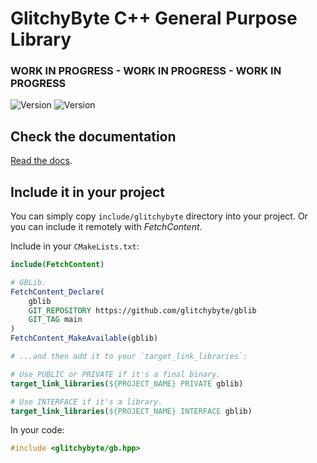 # GlitchyByte C++ General Purpose Library

### **WORK IN PROGRESS** - **WORK IN PROGRESS** - **WORK IN PROGRESS**

![Version](https://img.shields.io/badge/Version-0.2.1-blue)
![Version](https://img.shields.io/badge/20-white?logo=cplusplus&logoColor=00599C)

## Check the documentation

[Read the docs](https://glitchybyte.github.io/gblib/).

## Include it in your project

You can simply copy `include/glitchybyte` directory into your project.
Or you can include it remotely with *FetchContent*.

Include in your `CMakeLists.txt`:
```cmake
include(FetchContent)

# GBLib.
FetchContent_Declare(
    gblib
    GIT_REPOSITORY https://github.com/glitchybyte/gblib
    GIT_TAG main
)
FetchContent_MakeAvailable(gblib)

# ...and then add it to your `target_link_libraries`:

# Use PUBLIC or PRIVATE if it's a final binary.
target_link_libraries(${PROJECT_NAME} PRIVATE gblib)

# Use INTERFACE if it's a library.
target_link_libraries(${PROJECT_NAME} INTERFACE gblib)
```
In your code:
```cpp
#include <glitchybyte/gb.hpp>
```
